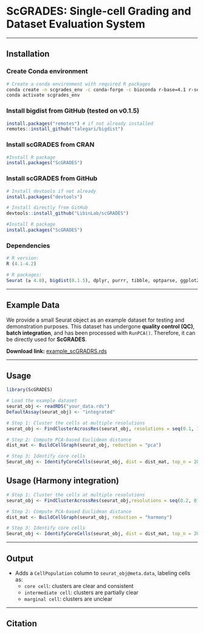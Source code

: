 
# ScGRADES: Single-cell Grading and Dataset Evaluation System

---

## Installation

### Create Conda environment

```bash
# Create a conda environment with required R packages
conda create -n scgrades_env -c conda-forge -c bioconda r-base=4.1 r-seurat r-dplyr r-tibble r-purrr r-optparse r-ggplot2
conda activate scgrades_env
```

### Install bigdist from GitHub (tested on v0.1.5)

```r
install.packages("remotes") # if not already installed
remotes::install_github("talegari/bigdist")
```

### Install scGRADES from CRAN

```r
#Install R package
install.packages("ScGRADES")
```

### Install scGRADES from GitHub

```r
# Install devtools if not already
install.packages("devtools")

# Install directly from GitHub
devtools::install_github("LibinLab/scGRADES")

#Install R package
install.packages("ScGRADES")
```

### Dependencies


```r
# R version:
R (4.1-4.2)

# R packages:
Seurat (≥ 4.0), bigdist(0.1.5), dplyr, purrr, tibble, optparse, ggplot2, cli, stats
```

---

## Example Data  

We provide a small Seurat object as an example dataset for testing and demonstration purposes.  This dataset has undergone **quality control (QC)**, **batch integration**, and has been processed with  `RunPCA()`. Therefore, it can be directly used for **ScGRADES**.  

**Download link:**  [example_scGRADRS.rds](https://drive.google.com/drive/u/1/folders/1JKjIb_qOeCEtV2kgGgAokmi4FgNACIdZ) 

---

## Usage 

```r
library(ScGRADES)

# Load the example dataset
seurat_obj <- readRDS("your_data.rds")
DefaultAssay(seurat_obj) <- "integrated"

# Step 1: Cluster the cells at multiple resolutions
seurat_obj <- FindClusterAcrossRes(seurat_obj, resolutions = seq(0.1, 1.5, 0.1))

# Step 2: Compute PCA-based Euclidean distance
dist_mat <- BuildCellGraph(seurat_obj, reduction = "pca")

# Step 3: Identify core cells
Seurat_obj <- IdentifyCoreCells(seurat_obj, dist = dist_mat, top_n = 20, resolutions = seq(0.1, 1.5, 0.1))
```

## Usage (Harmony integration)

```r
# Step 1: Cluster the cells at multiple resolutions
seurat_obj <- FindClusterAcrossRes(seurat_obj,resolutions = seq(0.2, 0.3, 0.1), reduction = "harmony")

# Step 2: Compute PCA-based Euclidean distance
dist_mat <- BuildCellGraph(seurat_obj, reduction = "harmony")

# Step 3: Identify core cells
Seurat_obj <- IdentifyCoreCells(seurat_obj, dist = dist_mat, top_n = 20, resolutions = seq(0.1, 1.5, 0.1))
```

---

## Output

- Adds a `CellPopulation` column to `seurat_obj@meta.data`, labeling cells as:
  - `core cell`: clusters are clear and consistent
  - `intermediate cell`: clusters are partially clear
  - `marginal cell`: clusters are unclear


---

## Citation
